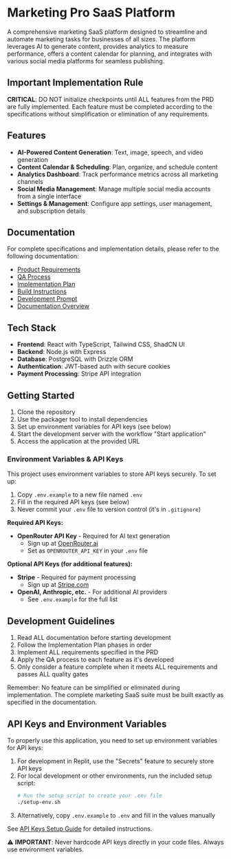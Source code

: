 # Marketing Pro SaaS Platform

A comprehensive marketing SaaS platform designed to streamline and automate marketing tasks for businesses of all sizes. The platform leverages AI to generate content, provides analytics to measure performance, offers a content calendar for planning, and integrates with various social media platforms for seamless publishing.

## Important Implementation Rule

**CRITICAL**: DO NOT initialize checkpoints until ALL features from the PRD are fully implemented. Each feature must be completed according to the specifications without simplification or elimination of any requirements.

## Features

- **AI-Powered Content Generation**: Text, image, speech, and video generation
- **Content Calendar & Scheduling**: Plan, organize, and schedule content
- **Analytics Dashboard**: Track performance metrics across all marketing channels
- **Social Media Management**: Manage multiple social media accounts from a single interface
- **Settings & Management**: Configure app settings, user management, and subscription details

## Documentation

For complete specifications and implementation details, please refer to the following documentation:

- [Product Requirements](./docs/product_requirements.md)
- [QA Process](./docs/qa_process.md)
- [Implementation Plan](./docs/implementation_plan.md)
- [Build Instructions](./docs/build_instructions.md)
- [Development Prompt](./docs/development_prompt.md)
- [Documentation Overview](./docs/README.md)

## Tech Stack

- **Frontend**: React with TypeScript, Tailwind CSS, ShadCN UI
- **Backend**: Node.js with Express
- **Database**: PostgreSQL with Drizzle ORM
- **Authentication**: JWT-based auth with secure cookies
- **Payment Processing**: Stripe API integration

## Getting Started

1. Clone the repository
2. Use the packager tool to install dependencies
3. Set up environment variables for API keys (see below)
4. Start the development server with the workflow "Start application"
5. Access the application at the provided URL

### Environment Variables & API Keys

This project uses environment variables to store API keys securely. To set up:

1. Copy `.env.example` to a new file named `.env`
2. Fill in the required API keys (see below)
3. Never commit your `.env` file to version control (it's in `.gitignore`)

**Required API Keys:**

- **OpenRouter API Key** - Required for AI text generation
  - Sign up at [OpenRouter.ai](https://openrouter.ai/)
  - Set as `OPENROUTER_API_KEY` in your `.env` file

**Optional API Keys (for additional features):**

- **Stripe** - Required for payment processing 
  - Sign up at [Stripe.com](https://stripe.com)
- **OpenAI, Anthropic, etc.** - For additional AI providers
  - See `.env.example` for the full list

## Development Guidelines

1. Read ALL documentation before starting development
2. Follow the Implementation Plan phases in order
3. Implement ALL requirements specified in the PRD
4. Apply the QA process to each feature as it's developed
5. Only consider a feature complete when it meets ALL requirements and passes ALL quality gates

Remember: No feature can be simplified or eliminated during implementation. The complete marketing SaaS suite must be built exactly as specified in the documentation.

## API Keys and Environment Variables

To properly use this application, you need to set up environment variables for API keys:

1. For development in Replit, use the "Secrets" feature to securely store API keys
2. For local development or other environments, run the included setup script:
   ```bash
   # Run the setup script to create your .env file
   ./setup-env.sh
   ```
3. Alternatively, copy `.env.example` to `.env` and fill in the values manually

See [API Keys Setup Guide](./docs/api_keys_setup.md) for detailed instructions.

⚠️ **IMPORTANT**: Never hardcode API keys directly in your code files. Always use environment variables.
